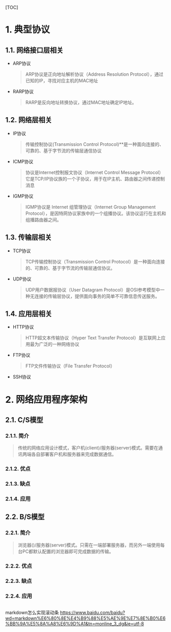 [TOC]

# 1. 典型协议

## 1.1. 网络接口层相关

- ARP协议
    > ARP协议是正向地址解析协议（Address Resolution Protocol），通过已知的IP，寻找对应主机的MAC地址

- RARP协议
    > RARP是反向地址转换协议，通过MAC地址确定IP地址。

## 1.2. 网络层相关

- IP协议
    > 传输控制协议(Transmission Control Protocol)**是一种面向连接的、可靠的、基于字节流的传输层通信协议

- ICMP协议
    > 协议是Internet控制报文协议（Internet Control Message Protocol）它是TCP/IP协议族的一个子协议，用于在IP主机、路由器之间传递控制消息

- IGMP协议
    > IGMP协议是 Internet 组管理协议（Internet Group Management Protocol），是因特网协议家族中的一个组播协议。该协议运行在主机和组播路由器之间。

## 1.3. 传输层相关

- TCP协议
    > TCP传输控制协议（Transmission Control Protocol）是一种面向连接的、可靠的、基于字节流的传输层通信协议。

- UDP协议
    > UDP用户数据报协议（User Datagram Protocol）是OSI参考模型中一种无连接的传输层协议，提供面向事务的简单不可靠信息传送服务。

## 1.4. 应用层相关

- HTTP协议
    > HTTP超文本传输协议（Hyper Text Transfer Protocol）是互联网上应用最为广泛的一种网络协议

- FTP协议
    > FTP文件传输协议（File Transfer Protocol）

- SSH协议

# 2. 网络应用程序架构

## 2.1. C/S模型

### 2.1.1. 简介
> 传统的网络应用设计模式，客户机(client)/服务器(server)模式。需要在通讯两端各自部署客户机和服务器来完成数据通信。
### 2.1.2. 优点

### 2.1.3. 缺点

### 2.1.4. 应用

## 2.2. B/S模型

### 2.2.1. 简介
> 浏览器()/服务器(server)模式。只需在一端部署服务器，而另外一端使用每台PC都默认配置的浏览器即可完成数据的传输。

### 2.2.2. 优点

### 2.2.3. 缺点

### 2.2.4. 应用

```

```
markdown怎么实现滚动条
https://www.baidu.com/baidu?wd=markdown%E6%80%8E%E4%B9%88%E5%AE%9E%E7%8E%B0%E6%BB%9A%E5%8A%A8%E6%9D%A1&tn=monline_3_dg&ie=utf-8